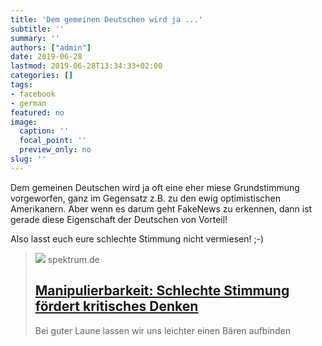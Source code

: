 ```yaml
---
title: 'Dem gemeinen Deutschen wird ja ...'
subtitle: ''
summary: ''
authors: ["admin"]
date: 2019-06-28
lastmod: 2019-06-28T13:34:33+02:00
categories: []
tags:
- facebook
- german
featured: no
image:
  caption: ''
  focal_point: ''
  preview_only: no
slug: ''
---
```

Dem gemeinen Deutschen wird ja oft eine eher miese Grundstimmung vorgeworfen, ganz im Gegensatz z.B. zu den ewig optimistischen Amerikanern. Aber wenn es darum geht FakeNews zu erkennen, dann ist gerade diese Eigenschaft der Deutschen von Vorteil! 

Also lasst euch eure schlechte Stimmung nicht vermiesen! ;-)
> [![](https://static.spektrum.de/fm/912/AdobeStock_308057778_luismolinero.jpeg?f=1920x1080)](https://www.spektrum.de/news/schlechte-stimmung-foerdert-kritisches-denken/1637748)
> spektrum.de
> ## [Manipulierbarkeit: Schlechte Stimmung fördert kritisches Denken](https://www.spektrum.de/news/schlechte-stimmung-foerdert-kritisches-denken/1637748)
>
>Bei guter Laune lassen wir uns leichter einen Bären aufbinden


